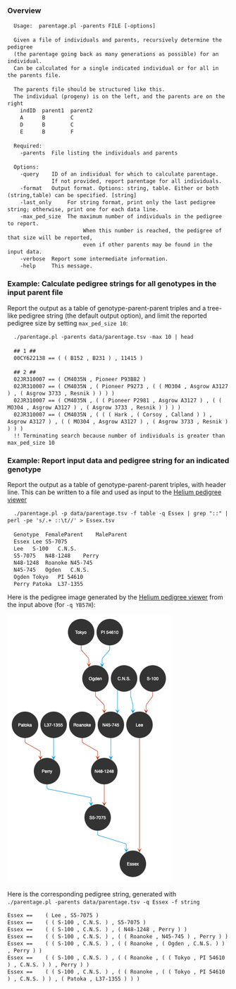 ### Overview  <a name="overview"/>

```
  Usage:  parentage.pl -parents FILE [-options]

  Given a file of individuals and parents, recursively determine the pedigree
  (the parentage going back as many generations as possible) for an individual.
  Can be calculated for a single indicated individual or for all in the parents file.

  The parents file should be structured like this.
  The individual (progeny) is on the left, and the parents are on the right
    indID  parent1  parent2
    A      B        C
    D      B        C
    E      B        F

  Required:
    -parents  File listing the individuals and parents

  Options:
    -query    ID of an individual for which to calculate parentage.
              If not provided, report parentage for all individuals.
    -format   Output format. Options: string, table. Either or both (string,table) can be specified. [string]
    -last_only     For string format, print only the last pedigree string; otherwise, print one for each data line.
    -max_ped_size  The maximum number of individuals in the pedigree to report.
                        When this number is reached, the pedigree of that size will be reported,
                        even if other parents may be found in the input data.
    -verbose  Report some intermediate information.
    -help     This message.
```

### Example: Calculate pedigree strings for all genotypes in the input parent file

Report the output as a table of genotype-parent-parent triples and a tree-like pedigree string
(the default output option), and limit the reported pedigree size by setting `max_ped_size 10`:

```
  ./parentage.pl -parents data/parentage.tsv -max 10 | head    
  
  ## 1 ##
  00CY622138 ==	( ( B152 , B231 ) , 11415 ) 
  
  ## 2 ##
  02JR310007 ==	( CM4035N , Pioneer P93B82 ) 
  02JR310007 ==	( CM4035N , ( Pioneer P9273 , ( ( MO304 , Asgrow A3127 ) , ( Asgrow 3733 , Resnik ) ) ) ) 
  02JR310007 ==	( CM4035N , ( ( Pioneer P2981 , Asgrow A3127 ) , ( ( MO304 , Asgrow A3127 ) , ( Asgrow 3733 , Resnik ) ) ) ) 
  02JR310007 ==	( CM4035N , ( ( ( Hark , ( Corsoy , Calland ) ) , Asgrow A3127 ) , ( ( MO304 , Asgrow A3127 ) , ( Asgrow 3733 , Resnik ) ) ) ) 
  !! Terminating search because number of individuals is greater than max_ped_size 10
```

### Example: Report input data and pedigree string for an indicated genotype

Report the output as a table of genotype-parent-parent triples, with header line. 
This can be written to a file and used as input to the [Helium pedigree viewer](https://helium.hutton.ac.uk/#/pedigree)

```
  ./parentage.pl -p data/parentage.tsv -f table -q Essex | grep "::" | perl -pe 's/.+ ::\t//' > Essex.tsv

  Genotype	FemaleParent	MaleParent
  Essex	Lee	S5-7075
  Lee	S-100	C.N.S.
  S5-7075	N48-1248	Perry
  N48-1248	Roanoke	N45-745
  N45-745	Ogden	C.N.S.
  Ogden	Tokyo	PI 54610
  Perry	Patoka	L37-1355

```

Here is the pedigree image generated by the [Helium pedigree viewer](https://helium.hutton.ac.uk/#/pedigree) from the input above (for `-q YB57H`):

![Essex](https://github.com/soybase/parentage/blob/october-surprise/examples/images/Essex.png?raw=true)

Here is the corresponding pedigree string, generated with <br>
`./parentage.pl -parents data/parentage.tsv -q Essex -f string`
```
Essex ==	( Lee , S5-7075 ) 
Essex ==	( ( S-100 , C.N.S. ) , S5-7075 ) 
Essex ==	( ( S-100 , C.N.S. ) , ( N48-1248 , Perry ) ) 
Essex ==	( ( S-100 , C.N.S. ) , ( ( Roanoke , N45-745 ) , Perry ) ) 
Essex ==	( ( S-100 , C.N.S. ) , ( ( Roanoke , ( Ogden , C.N.S. ) ) , Perry ) ) 
Essex ==	( ( S-100 , C.N.S. ) , ( ( Roanoke , ( ( Tokyo , PI 54610 ) , C.N.S. ) ) , Perry ) ) 
Essex ==	( ( S-100 , C.N.S. ) , ( ( Roanoke , ( ( Tokyo , PI 54610 ) , C.N.S. ) ) , ( Patoka , L37-1355 ) ) ) 
```
